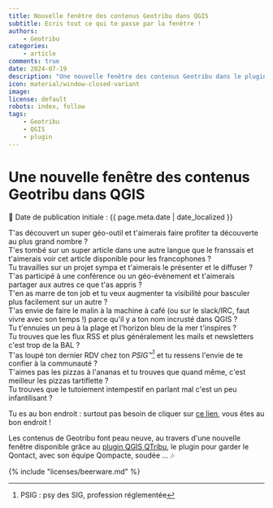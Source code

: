 ```yaml
---
title: Nouvelle fenêtre des contenus Geotribu dans QGIS
subtitle: Ecris tout ce qui te passe par la fenêtre !
authors:
    - Geotribu
categories:
    - article
comments: true
date: 2024-07-19
description: "Une nouvelle fenêtre des contenus Geotribu dans le plugin QGIS QTribu, qui permet d'accéder et contribuer aux contenus du site"
icon: material/window-closed-variant
image:
license: default
robots: index, follow
tags:
    - Geotribu
    - QGIS
    - plugin
---
```


# Une nouvelle fenêtre des contenus Geotribu dans QGIS

:calendar: Date de publication initiale : {{ page.meta.date | date_localized }}

T'as découvert un super géo-outil et t'aimerais faire profiter ta découverte au plus grand nombre ?  
T'es tombé sur un super article dans une autre langue que le franssais et t'aimerais voir cet article disponible pour les francophones ?  
Tu travailles sur un projet sympa et t'aimerais le présenter et le diffuser ?  
T'as participé à une conférence ou un géo-évènement et t'aimerais partager aux autres ce que t'as appris ?  
T'en as marre de ton job et tu veux augmenter ta visibilité pour basculer plus facilement sur un autre ?  
T'as envie de faire le malin à la machine à café (ou sur le slack/IRC, faut vivre avec son temps !) parce qu'il y a ton nom incrusté dans QGIS ?  
Tu t'ennuies un peu à la plage et l'horizon bleu de la mer t'inspires ?  
Tu trouves que les flux RSS et plus généralement les mails et newsletters c'est trop de la BAL ?  
T'as loupé ton dernier RDV chez ton *PSIG™*[^1] et tu ressens l'envie de te confier à la communauté ?  
T'aimes pas les pizzas à l'ananas et tu trouves que quand même, c'est meilleur les pizzas tartiflette ?  
Tu trouves que le tutoiement intempestif en parlant mal c'est un peu infantilisant ?

Tu es au bon endroit : surtout pas besoin de cliquer sur [ce lien](https://theuselessweb.com/), vous êtes au bon endroit !

Les contenus de Geotribu font peau neuve, au travers d'une nouvelle fenêtre disponible grâce au [plugin QGIS QTribu](https://plugins.qgis.org/plugins/qtribu/), le plugin pour garder le Qontact, avec son équipe Qompacte, soudée ... :notes:

<!-- Footnotes reference -->
[^1]: PSIG : psy des SIG, profession réglementée

<!-- geotribu:authors-block -->

{% include "licenses/beerware.md" %}
